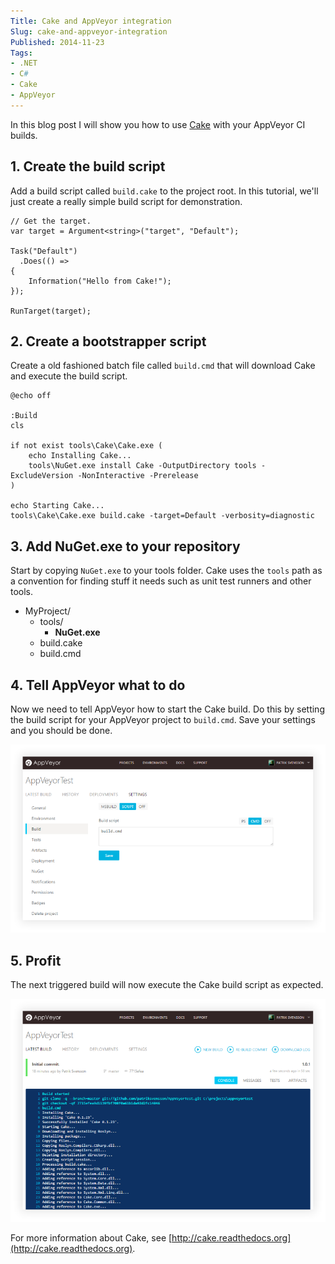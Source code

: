 ```yaml
---
Title: Cake and AppVeyor integration
Slug: cake-and-appveyor-integration
Published: 2014-11-23
Tags:
- .NET
- C#
- Cake
- AppVeyor
---
```


In this blog post I will show you how to use [Cake](https://github.com/cake-build/cake) with your AppVeyor CI builds.

<!--excerpt-->

## 1. Create the build script

Add a build script called `build.cake` to the project root. In this tutorial, we'll just create a really simple build script for demonstration.

	// Get the target.
	var target = Argument<string>("target", "Default");

	Task("Default")
	  .Does(() =>
	{
		Information("Hello from Cake!");
	});

	RunTarget(target);

## 2. Create a bootstrapper script

Create a old fashioned batch file called `build.cmd` that will download Cake and execute the build script.

	@echo off

	:Build
	cls

	if not exist tools\Cake\Cake.exe ( 
		echo Installing Cake...
		tools\NuGet.exe install Cake -OutputDirectory tools -ExcludeVersion -NonInteractive -Prerelease
	)

	echo Starting Cake...
	tools\Cake\Cake.exe build.cake -target=Default -verbosity=diagnostic

## 3. Add NuGet.exe to your repository

Start by copying `NuGet.exe` to your tools folder. Cake uses the `tools` path as a convention for finding stuff it needs such as unit test runners and other tools.

* MyProject/
  * tools/
     * **NuGet.exe**
  * build.cake
  * build.cmd

## 4. Tell AppVeyor what to do

Now we need to tell AppVeyor how to start the Cake build. Do this by setting the build script for your AppVeyor project to `build.cmd`. Save your settings and you should be done.

![AppVeyor Build Settings](/images/cake-appveyor-build-settings.png)

## 5. Profit

The next triggered build will now execute the Cake build script as expected.

![AppVeyor Build](/images/cake-appveyor-profit.png)

For more information about Cake, see [http://cake.readthedocs.org](http://cake.readthedocs.org).